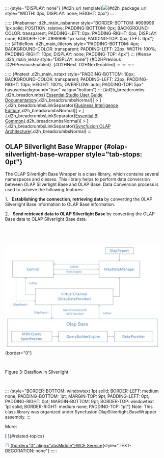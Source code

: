 ::: {style="DISPLAY: none"}
[](ms-xhelp:///?Id=d2h_url_template){#d2h_url_template}![](!package_url!){#d2h_package_url style="WIDTH: 0px; DISPLAY: none; HEIGHT: 0px"}
:::

::::: {#nsbanner .d2h_main_nsbanner style="BORDER-BOTTOM: #999999 1px solid; POSITION: relative; PADDING-BOTTOM: 0px; BACKGROUND-COLOR: transparent; PADDING-LEFT: 0px; PADDING-RIGHT: 0px; DISPLAY: none; BORDER-TOP: #999999 1px solid; PADDING-TOP: 0px; LEFT: 0px"}
:::: {#TitleRow .d2h_main_titlerow style="PADDING-BOTTOM: 4px; BACKGROUND-COLOR: transparent; PADDING-LEFT: 22px; WIDTH: 100%; PADDING-RIGHT: 10px; DISPLAY: none; PADDING-TOP: 4px"}
::: {#ienav .d2h_main_ienav style="DISPLAY: none"}
[](ms-xhelp:///?Id=ebe93458-6f07-4941-8a71-6ea9e574d37d){#D2HPrevious .D2HPreviousEnabled}  [](ms-xhelp:///?Id=440d750b-b8e2-469c-914a-a568b09e5f2f){#D2HNext .D2HNextEnabled}
:::
::::
:::::

::::: {#nstext .d2h_main_nstext style="PADDING-BOTTOM: 10px; BACKGROUND-COLOR: transparent; PADDING-LEFT: 22px; PADDING-RIGHT: 10px; HEIGHT: 100%; OVERFLOW: auto; PADDING-TOP: 5px" hasuserbackground="true" valign="bottom"}
::: {#d2h_breadcrumbs .d2h_breadcrumbs}
[Essential Studio User Guide Documentation](ms-xhelp:///?Id=12457748-09e3-4d74-a240-8e049cedf030){.d2h_breadcrumbsNormal}[ \> ]{.d2h_breadcrumbsLinkSeparator}[Business Intelligence Edition](ms-xhelp:///?Id=fdf33dd8-62b2-47b9-ad7b-fc50e590bca5){.d2h_breadcrumbsNormal}[ \> ]{.d2h_breadcrumbsLinkSeparator}[Essential BI Common](ms-xhelp:///?Id=51cb28d1-f201-4ea8-9963-a8afa451f64c){.d2h_breadcrumbsNormal}[ \> ]{.d2h_breadcrumbsLinkSeparator}[Syncfusion OLAP Architecture](ms-xhelp:///?Id=07d55e3d-ac73-4f5c-ae15-80ed9100d2ef){.d2h_breadcrumbsNormal}
:::

## OLAP Silverlight Base Wrapper {#olap-silverlight-base-wrapper style="tab-stops: 0pt"}

The OLAP Silverlight Base Wrapper is a class library, which contains several namespaces and classes. This library helps to perform data conversion between OLAP Silverlight Base and OLAP Base. Data Conversion process is used to achieve the following features:

1.   **Establishing the connection, retrieving data** by converting the OLAP Silverlight Base information to OLAP Base information.

2.   **Send retrieved data to OLAP Silverlight Base** by converting the OLAP Base data to OLAP Silverlight Base data.

 

 

![Description: C:\\Users\\dwarageshmb\\Desktop\\Doc Images\\OlapSilverlight Base\\SIlverlight.png](ImagesExt/image111_3.jpg){border="0"}

 

Figure 3: Dataflow in Silverlight

 

::: {style="BORDER-BOTTOM: windowtext 1pt solid; BORDER-LEFT: medium none; PADDING-BOTTOM: 1pt; MARGIN-TOP: 9pt; PADDING-LEFT: 0pt; PADDING-RIGHT: 0pt; MARGIN-BOTTOM: 9pt; BORDER-TOP: windowtext 1pt solid; BORDER-RIGHT: medium none; PADDING-TOP: 1pt"}
Note: This class library was organized under Syncfusion.OlapSilverlight.BaseWrapper assembly.
:::

More:

[ ]{#related-topics}

[![](button.gif){border="0" align="absMiddle"}WCF Service](ms-xhelp:///?Id=440d750b-b8e2-469c-914a-a568b09e5f2f){style="TEXT-DECORATION: none"}
:::::
